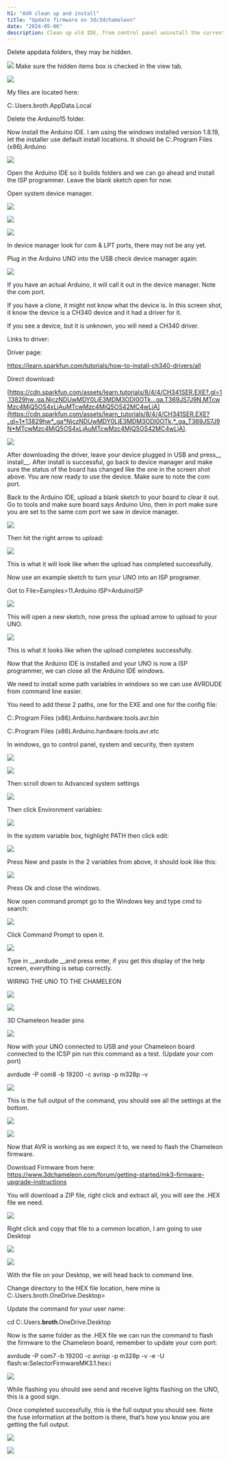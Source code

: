 ```yaml
---
h1: "AVR clean up and install"
title: "Update firmware on 3dc3dchameleon"
date: "2024-05-06"
description: Clean up old IDE, from control panel uninstall the current IDE.
---
```

        



Delete appdata folders, they may be hidden.

![](static/img/copy-of-avr-clean-up-and-install-1.png)
Make sure the hidden items box is checked in the view tab.

![](static/img/copy-of-avr-clean-up-and-install-2.png)

My files are located here:

C:.Users.broth.AppData.Local

Delete the Arduino15 folder.

Now install the Arduino IDE. I am using the windows installed version 1.8.19, let the installer use default install locations. It should be C:.Program Files (x86).Arduino

![](static/img/copy-of-avr-clean-up-and-install-3.png)

Open the Arduino IDE so it builds folders and we can go ahead and install the ISP programmer. Leave the blank sketch open for now.

Open system device manager.

![](static/img/copy-of-avr-clean-up-and-install-4.png)

![](static/img/copy-of-avr-clean-up-and-install-5.png)

![](static/img/copy-of-avr-clean-up-and-install-6.png)

In device manager look for com &amp; LPT ports, there may not be any yet.

Plug in the Arduino UNO into the USB check device manager again:

![](static/img/copy-of-avr-clean-up-and-install-7.png)

If you have an actual Arduino, it will call it out in the device manager. Note the com port.

If you have a clone, it might not know what the device is. In this screen shot, it know the device is a CH340 device and it had a driver for it. 

If you see a device, but it is unknown, you will need a CH340 driver. 

Links to driver:

Driver page:

<https://learn.sparkfun.com/tutorials/how-to-install-ch340-drivers/all>

Direct download:

[https://cdn.sparkfun.com/assets/learn.tutorials/8/4/4/CH341SER.EXE?.gl=1.13829hw..ga.NjczNDUwMDY0LjE3MDM3ODI0OTk...ga.T369JS7J9N.MTcwMzc4MjQ5OS4xLjAuMTcwMzc4MjQ5OS42MC4wLjA](https://cdn.sparkfun.com/assets/learn_tutorials/8/4/4/CH341SER.EXE?_gl=1*13829hw*_ga*NjczNDUwMDY0LjE3MDM3ODI0OTk.*_ga_T369JS7J9N*MTcwMzc4MjQ5OS4xLjAuMTcwMzc4MjQ5OS42MC4wLjA).

![](static/img/copy-of-avr-clean-up-and-install-8.png)

After downloading the driver, leave your device plugged in USB and press__ install__. After install is successful, go back to device manager and make sure the status of the board has changed like the one in the screen shot above. You are now ready to use the device. Make sure to note the com port. 

Back to the Arduino IDE, upload a blank sketch to your board to clear it out. Go to tools and make sure board says Arduino Uno, then in port make sure you are set to the same com port we saw in device manager.

 ![](static/img/copy-of-avr-clean-up-and-install-9.png)

Then hit the right arrow to upload:

![](static/img/copy-of-avr-clean-up-and-install-10.png)

This is what it will look like when the upload has completed successfully.

Now use an example sketch to turn your UNO into an ISP programer.

Got to File&gt;Eamples&gt;11.Arduino ISP&gt;ArduinoISP

![](1static/img/copy-of-avr-clean-up-and-install-1.png)

This will open a new sketch, now press the upload arrow to upload to your UNO.

![](1static/img/copy-of-avr-clean-up-and-install-2.png)

This is what it looks like when the upload completes successfully.

Now that the Arduino IDE is installed and your UNO is now a ISP programmer, we can close all the Arduino IDE windows. 

We need to install some path variables in windows so we can use AVRDUDE from command line easier. 

You need to add these 2 paths, one for the EXE and one for the config file:

C:.Program Files (x86).Arduino.hardware.tools.avr.bin

C:.Program Files (x86).Arduino.hardware.tools.avr.etc

In windows, go to control panel, system and security, then system

![](1static/img/copy-of-avr-clean-up-and-install-3.png)

![](1static/img/copy-of-avr-clean-up-and-install-4.png)

Then scroll down to Advanced system settings

![](1static/img/copy-of-avr-clean-up-and-install-5.png)

Then click Environment variables:

![](1static/img/copy-of-avr-clean-up-and-install-6.png)

In the system variable box, highlight PATH then click edit:

![](1static/img/copy-of-avr-clean-up-and-install-7.png)

Press New and paste in the 2 variables from above, it should look like this:

![](1static/img/copy-of-avr-clean-up-and-install-8.png)

Press Ok and close the windows. 

Now open command prompt go to the Windows key and type cmd to search:

![](1static/img/copy-of-avr-clean-up-and-install-9.png)

Click Command Prompt to open it.

![](static/img/copy-of-avr-clean-up-and-install-20.png)

Type in __avrdude __and press enter, if you get this display of the help screen, everything is setup correctly. 

WIRING THE UNO TO THE CHAMELEON

![](static/img/copy-of-avr-clean-up-and-install-21.jpeg)

![](static/img/copy-of-avr-clean-up-and-install-22.jpeg)

3D Chameleon header pins

![](static/img/copy-of-avr-clean-up-and-install-23.jpeg)

Now with your UNO connected to USB and your Chameleon board connected to the ICSP pin run this command as a test. (Update your com port)

avrdude -P com8 -b 19200 -c avrisp -p m328p -v

![](2static/img/copy-of-avr-clean-up-and-install-4.png)

This is the full output of the command, you should see all the settings at the bottom.

![](2static/img/copy-of-avr-clean-up-and-install-5.png)

![](2static/img/copy-of-avr-clean-up-and-install-6.png)

Now that AVR is working as we expect it to, we need to flash the Chameleon firmware. 

Download Firmware from here: <https://www.3dchameleon.com/forum/getting-started/mk3-firmware-upgrade-instructions>

You will download a ZIP file, right click and extract all, you will see the .HEX file we need.

![](2static/img/copy-of-avr-clean-up-and-install-7.png)

Right click and copy that file to a common location, I am going to use Desktop

![](2static/img/copy-of-avr-clean-up-and-install-8.png)

![](2static/img/copy-of-avr-clean-up-and-install-9.png)

With the file on your Desktop, we will head back to command line.

Change directory to the HEX file location, here mine is C:.Users.broth.OneDrive.Desktop&gt;

Update the command for your user name:

cd C:.Users.__broth__.OneDrive.Desktop

Now is the same folder as the .HEX file we can run the command to flash the firmware to the Chameleon board, remember to update your com port:

avrdude -P com7 -b 19200 -c avrisp -p m328p -v -e -U flash:w:SelectorFirmwareMK3.1.hex:i

![](static/img/copy-of-avr-clean-up-and-install-30.png)

While flashing you should see send and receive lights flashing on the UNO, this is a good sign. 

Once completed successfully, this is the full output you should see. Note the fuse information at the bottom is there, that’s how you know you are getting the full output.

![](3static/img/copy-of-avr-clean-up-and-install-1.png)

![](3static/img/copy-of-avr-clean-up-and-install-2.png)